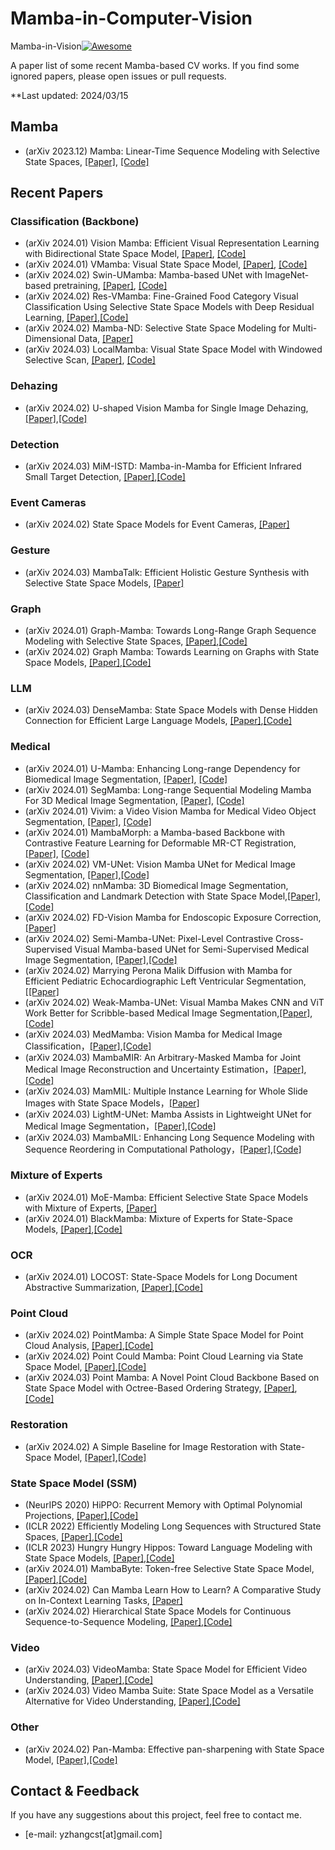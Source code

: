 # Mamba-in-Computer-Vision

Mamba-in-Vision[![Awesome](https://cdn.rawgit.com/sindresorhus/awesome/d7305f38d29fed78fa85652e3a63e154dd8e8829/media/badge.svg)](https://github.com/sindresorhus/awesome)

A paper list of some recent Mamba-based CV works. If you find some ignored papers, please open issues or pull requests.

**Last updated: 2024/03/15

## Mamba
- (arXiv 2023.12) Mamba: Linear-Time Sequence Modeling with Selective State Spaces, [[Paper]](https://arxiv.org/pdf/2312.00752.pdf), [[Code]](https://github.com/state-spaces/mamba)


## Recent Papers
### Classification (Backbone)
- (arXiv 2024.01) Vision Mamba: Efficient Visual Representation Learning with Bidirectional State Space Model, [[Paper]](https://arxiv.org/pdf/2401.09417.pdf), [[Code]](https://github.com/bowang-lab/U-Mamba)
- (arXiv 2024.01) VMamba: Visual State Space Model, [[Paper]](https://arxiv.org/pdf/2401.10166.pdf), [[Code]](https://github.com/MzeroMiko/VMamba)
- (arXiv 2024.02) Swin-UMamba: Mamba-based UNet with ImageNet-based pretraining, [[Paper]](https://arxiv.org/pdf/2402.03302.pdf), [[Code]](https://github.com/JiarunLiu/Swin-UMamba)
- (arXiv 2024.02) Res-VMamba: Fine-Grained Food Category Visual Classification Using Selective State Space Models with Deep Residual Learning, [[Paper]](https://arxiv.org/pdf/2402.15761.pdf),[[Code]](https://github.com/ChiShengChen/ResVMamba)
- (arXiv 2024.02) Mamba-ND: Selective State Space Modeling for Multi-Dimensional Data, [[Paper]](https://arxiv.org/pdf/2402.05892.pdf) 
- (arXiv 2024.03) LocalMamba: Visual State Space Model with Windowed Selective Scan, [[Paper]](https://arxiv.org/pdf/2403.09338.pdf), [[Code]](https://github.com/hunto/LocalMamba)

### Dehazing
- (arXiv 2024.02) U-shaped Vision Mamba for Single Image Dehazing, [[Paper]](https://arxiv.org/pdf/2402.04139.pdf),[[Code]](https://github.com/zzr-idam)

### Detection
- (arXiv 2024.03) MiM-ISTD: Mamba-in-Mamba for Efficient Infrared Small Target Detection, [[Paper]](https://arxiv.org/pdf/2403.02148.pdf),[[Code]](https://github.com/txchen-USTC/MiM-ISTD)

### Event Cameras
- (arXiv 2024.02) State Space Models for Event Cameras, [[Paper]](https://arxiv.org/pdf/2402.15584.pdf) 

### Gesture
- (arXiv 2024.03) MambaTalk: Efficient Holistic Gesture Synthesis with Selective State Space Models, [[Paper]](https://arxiv.org/pdf/2403.09471.pdf) 

### Graph
- (arXiv 2024.01) Graph-Mamba: Towards Long-Range Graph Sequence Modeling with Selective State Spaces, [[Paper]](https://arxiv.org/pdf/2402.00789.pdf),[[Code]](https://github.com/bowang-lab/Graph-Mamba)
- (arXiv 2024.02) Graph Mamba: Towards Learning on Graphs with State Space Models, [[Paper]](https://arxiv.org/pdf/2402.08678.pdf),[[Code]](https://github.com/GraphMamba/GMN)

### LLM
- (arXiv 2024.03) DenseMamba: State Space Models with Dense Hidden Connection for Efficient Large Language Models, [[Paper]](https://arxiv.org/pdf/2403.00818.pdf),[[Code]](https://github.com/WailordHe/DenseSSM)

### Medical
- (arXiv 2024.01) U-Mamba: Enhancing Long-range Dependency for Biomedical Image Segmentation, [[Paper]](https://arxiv.org/pdf/2401.04722.pdf), [[Code]](https://github.com/bowang-lab/U-Mamba)
- (arXiv 2024.01) SegMamba: Long-range Sequential Modeling Mamba For 3D Medical Image Segmentation, [[Paper]](https://arxiv.org/pdf/2401.13560.pdf), [[Code]](https://github.com/ge-xing/SegMamba)
- (arXiv 2024.01) Vivim: a Video Vision Mamba for Medical Video Object Segmentation, [[Paper]](https://arxiv.org/pdf/2401.14168.pdf), [[Code]](https://github.com/scott-yjyang/Vivim)
- (arXiv 2024.01) MambaMorph: a Mamba-based Backbone with Contrastive Feature Learning for Deformable MR-CT Registration, [[Paper]](https://arxiv.org/pdf/2401.13934.pdf), [[Code]](https://github.com/guo-stone/mambamorph)
- (arXiv 2024.02) VM-UNet: Vision Mamba UNet for Medical Image Segmentation, [[Paper]](https://arxiv.org/pdf/2402.02491.pdf),[[Code]](https://github.com/JCruan519/VM-UNet)
- (arXiv 2024.02) nnMamba: 3D Biomedical Image Segmentation, Classification and Landmark Detection with State Space Model,[[Paper]](https://arxiv.org/pdf/2402.03526.pdf),[[Code]](https://github.com/lhaof/nnMamba)
- (arXiv 2024.02) FD-Vision Mamba for Endoscopic Exposure Correction, [[Paper]](https://arxiv.org/abs/2402.06378)
- (arXiv 2024.02) Semi-Mamba-UNet: Pixel-Level Contrastive Cross-Supervised Visual Mamba-based UNet for Semi-Supervised Medical Image Segmentation, [[Paper]](https://arxiv.org/pdf/2402.07245.pdf),[[Code]](https://github.com/ziyangwang007/Mamba-UNet)
- (arXiv 2024.02) Marrying Perona Malik Diffusion with Mamba for Efficient Pediatric Echocardiographic Left Ventricular Segmentation,[[[Paper]](https://arxiv.org/pdf/2402.08506.pdf)
- (arXiv 2024.02) Weak-Mamba-UNet: Visual Mamba Makes CNN and ViT Work Better for Scribble-based Medical Image Segmentation,[[Paper]](https://arxiv.org/pdf/2402.10887.pdf),[[Code]](https://github.com/ziyangwang007/Mamba-UNet)
- (arXiv 2024.03) MedMamba: Vision Mamba for Medical Image Classification，[[Paper]](https://arxiv.org/pdf/2403.03849.pdf),[[Code]](https://github.com/YubiaoYue/MedMamba)
- (arXiv 2024.03) MambaMIR: An Arbitrary-Masked Mamba for Joint Medical Image Reconstruction and Uncertainty Estimation，[[Paper]](https://arxiv.org/pdf/2402.18451.pdf),[[Code]](https://github.com/ayanglab/MambaMIR)
- (arXiv 2024.03) MamMIL: Multiple Instance Learning for Whole Slide Images with State Space Models，[[Paper]](https://arxiv.org/pdf/2403.05160.pdf)
- (arXiv 2024.03) LightM-UNet: Mamba Assists in Lightweight UNet for Medical Image Segmentation，[[Paper]](https://arxiv.org/pdf/2403.05246.pdf),[[Code]](https://github.com/MrBlankness/LightM-UNet)
- (arXiv 2024.03) MambaMIL: Enhancing Long Sequence Modeling with Sequence Reordering in Computational Pathology，[[Paper]](https://arxiv.org/pdf/2403.06800.pdf),[[Code]](https://github.com/isyangshu/MambaMIL)

### Mixture of Experts
- (arXiv 2024.01) MoE-Mamba: Efficient Selective State Space Models with Mixture of Experts, [[Paper]](https://arxiv.org/pdf/2401.04081.pdf)
- (arXiv 2024.01) BlackMamba: Mixture of Experts for State-Space Models, [[Paper]](https://arxiv.org/pdf/2402.01771.pdf),[[Code]](https://github.com/Zyphra/BlackMamba)

### OCR
- (arXiv 2024.01) LOCOST: State-Space Models for Long Document Abstractive Summarization, [[Paper]](https://arxiv.org/pdf/2401.17919.pdf),[[Code]](https://github.com/flbbb/locost-summarization)

### Point Cloud
- (arXiv 2024.02) PointMamba: A Simple State Space Model for Point Cloud Analysis, [[Paper]](https://arxiv.org/pdf/2402.10739.pdf),[[Code]](https://github.com/LMD0311/PointMamba)
- (arXiv 2024.02) Point Could Mamba: Point Cloud Learning via State Space Model, [[Paper]](https://arxiv.org/pdf/2403.00762.pdf),[[Code]](https://github.com/zhang-tao-whu/PCM)
- (arXiv 2024.03) Point Mamba: A Novel Point Cloud Backbone Based on State Space Model with Octree-Based Ordering Strategy, [[Paper]](https://arxiv.org/pdf/2403.06467.pdf),[[Code]](https://github.com/IRMVLab/Point-Mamba)

### Restoration
- (arXiv 2024.02) A Simple Baseline for Image Restoration with State-Space Model, [[Paper]](https://arxiv.org/pdf/2402.15648.pdf),[[Code]](https://github.com/csguoh/MambaIR)

### State Space Model (SSM)
- (NeurIPS 2020) HiPPO: Recurrent Memory with Optimal Polynomial Projections, [[Paper]](https://arxiv.org/pdf/2008.07669.pdf),[[Code]](https://github.com/HazyResearch/hippo-code)
- (ICLR 2022) Efficiently Modeling Long Sequences with Structured State Spaces, [[Paper]](https://arxiv.org/pdf/2111.00396.pdf),[[Code]](https://github.com/state-spaces/s4)
- (ICLR 2023) Hungry Hungry Hippos: Toward Language Modeling with State Space Models, [[Paper]](https://arxiv.org/pdf/2212.14052.pdf),[[Code]](https://github.com/HazyResearch/H3)
- (arXiv 2024.01) MambaByte: Token-free Selective State Space Model, [[Paper]](https://arxiv.org/pdf/2401.13660.pdf),[[Code]](https://github.com/lucidrains/MEGABYTE-pytorch)
- (arXiv 2024.02) Can Mamba Learn How to Learn? A Comparative Study on In-Context Learning Tasks, [[Paper]](https://arxiv.org/pdf/2402.04248.pdf) 
- (arXiv 2024.02) Hierarchical State Space Models for Continuous Sequence-to-Sequence Modeling, [[Paper]](https://arxiv.org/pdf/2402.10211.pdf),[[Code]](https://github.com/raunaqbhirangi/hiss/tree/main)

### Video
- (arXiv 2024.03) VideoMamba: State Space Model for Efficient Video Understanding, [[Paper]](https://arxiv.org/pdf/2403.06977.pdf),[[Code]](https://github.com/OpenGVLab/VideoMamba)
- (arXiv 2024.03) Video Mamba Suite: State Space Model as a Versatile Alternative for Video Understanding, [[Paper]](https://arxiv.org/pdf/2403.09626.pdf),[[Code]](https://github.com/OpenGVLab/video-mamba-suite)

### Other
- (arXiv 2024.02) Pan-Mamba: Effective pan-sharpening with State Space Model, [[Paper]](https://arxiv.org/pdf/2402.12192.pdf),[[Code]](https://github.com/alexhe101/Pan-Mamba)



## Contact & Feedback
If you have any suggestions about this project, feel free to contact me.
- [e-mail: yzhangcst[at]gmail.com]


